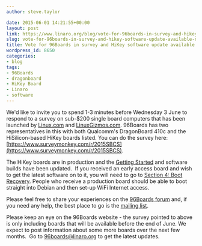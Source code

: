 ```yaml
---
author: steve.taylor

date: 2015-06-01 14:21:55+00:00
layout: post
link: https://www.linaro.org/blog/vote-for-96boards-in-survey-and-hikey-software-update-available-now/
slug: vote-for-96boards-in-survey-and-hikey-software-update-available-now
title: Vote for 96Boards in survey and HiKey software update available now!
wordpress_id: 8650
categories:
- blog
tags:
- 96Boards
- dragonboard
- HiKey Board
- Linaro
- software
---
```


We'd like to invite you to spend 1-3 minutes before Wednesday 3 June to respond to a survey on sub-$200 single board computers that has been launched by [Linux.com](http://www.linux.com/news/embedded-mobile/mobile-linux/831550-survey-best-linux-hacker-sbcs-for-under-200) and [LinuxGizmos.com](http://linuxgizmos.com/rate-these-sub-200dollar-hacker-sbcs-win-one-of-20/). 96Boards has two representatives in this with both Qualcomm's DragonBoard 410c and the HiSilicon-based HiKey boards listed. You can do the survey here: [https://www.surveymonkey.com/r/2015SBCS](https://www.surveymonkey.com/r/2015SBCS).

The HiKey boards are in production and the [Getting Started](https://github.com/96boards/documentation/wiki/HiKeyGettingStarted) and software builds have been updated.  If you received an early access board and wish to get the latest software on to it, you will need to go to [Section 4: Boot Recovery](https://github.com/96boards/documentation/wiki/HiKeyGettingStarted#section-4). People who receive a production board should be able to boot straight into Debian and then set-up WiFi Internet access.

Please feel free to share your experiences on the [96Boards forum](https://www.96boards.org/forums/forum/products/hikey/) and, if you need any help, the best place to go is the [mailing list](https://lists.96boards.org/mailman/listinfo/dev).

Please keep an eye on the 96Boards website - the survey pointed to above is only including boards that will be available before the end of June. We expect to post information about some more boards over the next few months.  Go to [96boards@linaro.org](mailto:96boards@linaro.org) to get the latest updates.
